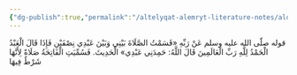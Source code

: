 ```yaml
---
{"dg-publish":true,"permalink":"/altelyqat-alemryt-literature-notes/alqran-quran/altfsyr/tfsyr-alfatht/hdyth-qsmt-alslat/"}
---
```


قوله صلّى الله عليه وسلم عَنْ رَبِّهِ «قَسَمْتُ الصَّلَاةَ بَيْنِي وَبَيْنَ عَبْدِي نِصْفَيْنِ فَإِذَا قَالَ الْعَبْدُ الْحَمْدُ لِلَّهِ رَبِّ الْعَالَمِينَ قَالَ اللَّهُ: حَمِدَنِي عَبْدِي» الْحَدِيثَ. فَسُمِّيَتِ الْفَاتِحَةُ صَلَاةً لِأَنَّهَا شَرْطٌ فِيهَا